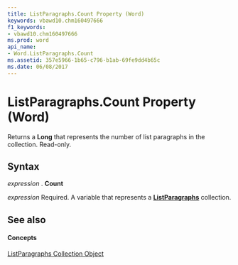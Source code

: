 ```yaml
---
title: ListParagraphs.Count Property (Word)
keywords: vbawd10.chm160497666
f1_keywords:
- vbawd10.chm160497666
ms.prod: word
api_name:
- Word.ListParagraphs.Count
ms.assetid: 357e5966-1b65-c796-b1ab-69fe9dd4b65c
ms.date: 06/08/2017
---
```



# ListParagraphs.Count Property (Word)

Returns a  **Long** that represents the number of list paragraphs in the collection. Read-only.


## Syntax

 _expression_ . **Count**

 _expression_ Required. A variable that represents a **[ListParagraphs](Word.listparagraphs.md)** collection.


## See also


#### Concepts


[ListParagraphs Collection Object](Word.listparagraphs.md)

